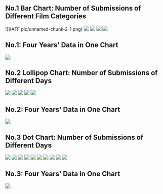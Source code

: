No.1 Bar Chart: Number of Submissions of Different Film Categories
------------------------------------------------------------------

![](AFF pic/unnamed-chunk-2-1.png)
![](AFF4%20pic/unnamed-chunk-2-2.png)
![](AFF4%20pic/unnamed-chunk-2-3.png)
![](AFF4%20pic/unnamed-chunk-2-4.png)
![](AFF4%20pic/unnamed-chunk-2-5.png)

No.1: Four Years' Data in One Chart
-----------------------------------

![](AFF4%20pic/unnamed-chunk-3-1.png)

No.2 Lollipop Chart: Number of Submissions of Different Days
------------------------------------------------------------

![](AFF4%20pic/unnamed-chunk-4-1.png)
![](AFF4%20pic/unnamed-chunk-4-2.png)
![](AFF4%20pic/unnamed-chunk-4-3.png)
![](AFF4%20pic/unnamed-chunk-4-4.png)
![](AFF4%20pic/unnamed-chunk-4-5.png)

No.2: Four Years' Data in One Chart
-----------------------------------

![](AFF4%20pic/unnamed-chunk-5-1.png)

No.3 Dot Chart: Number of Submissions of Different Days
-------------------------------------------------------

![](AFF4%20pic/unnamed-chunk-6-1.png)
![](AFF4%20pic/unnamed-chunk-6-2.png)
![](AFF4%20pic/unnamed-chunk-6-3.png)
![](AFF4%20pic/unnamed-chunk-6-4.png)
![](AFF4%20pic/unnamed-chunk-6-5.png)
![](AFF4%20pic/unnamed-chunk-6-1.png)
![](AFF4%20pic/unnamed-chunk-6-2.png)
![](AFF4%20pic/unnamed-chunk-6-3.png)
![](AFF4%20pic/unnamed-chunk-6-4.png)
![](AFF4%20pic/unnamed-chunk-6-5.png)

No.3: Four Years' Data in One Chart
-----------------------------------

![](AFF4%20pic/unnamed-chunk-7-1.png)
